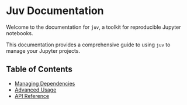 # Juv Documentation

Welcome to the documentation for `juv`, a toolkit for reproducible Jupyter notebooks.

This documentation provides a comprehensive guide to using `juv` to manage your Jupyter projects.

## Table of Contents

- [Managing Dependencies](./managing_dependencies.md)
- [Advanced Usage](./advanced_usage.md)
- [API Reference](./api_reference.md)
